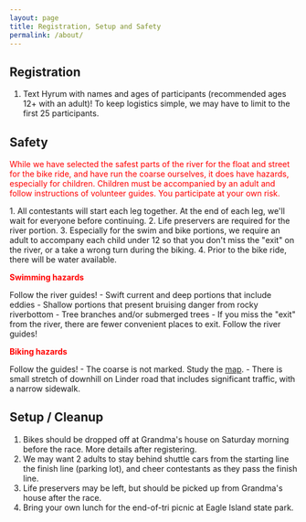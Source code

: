 ```yaml
---
layout: page
title: Registration, Setup and Safety
permalink: /about/
---
```


<amp-img width="600" height="300" layout="responsive" src="https://mk0completetrid5cejy.kinstacdn.com/wp-content/uploads/kids-running-1024x417.jpg"></amp-img>
## Registration
1. Text Hyrum with names and ages of participants (recommended ages 12+ with an adult)!  To keep logistics simple, we may have to limit to the first 25 participants.

## Safety
<p style="color:red">While we have selected the safest parts of the river for the float and street for the bike ride, and have run the coarse ourselves, it does have hazards, especially for children.  Children must be accompanied by an adult and follow instructions of volunteer guides.  You participate at your own risk.</p>
1. All contestants will start each leg together.  At the end of each leg, we'll wait for everyone before continuing.
2. Life preservers are required for the river portion.
3. Especially for the swim and bike portions, we require an adult to accompany each child under 12 so that you don't miss the "exit" on the river, or a take a wrong turn during the biking.
4. Prior to the bike ride, there will be water available.
<p style="color:red"><b>Swimming hazards</b></p>
Follow the river guides!
- Swift current and deep portions that include eddies
- Shallow portions that present bruising danger from rocky riverbottom
- Tree branches and/or submerged trees
- If you miss the "exit" from the river, there are fewer convenient places to exit.  Follow the river guides!
<p style="color:red"><b>Biking hazards</b></p>
Follow the guides!
- The coarse is not marked.  Study the <a href="https://onthegomap.com/?m=s&u=mi&w%5B%5D=Routes+may+not+be+suitable+for+public+use.&c%5B%5D=Route+data+%C2%A92021+On+The+Go+Map%2C+OpenStreetMap+Contributors&d=5656&f=49d1da01ae&n=1&dm=1&context=share&r2=Y_ng8%7EckcMJt1F9X20X1AIW3Aq12o3Fi3Fc37s24g24c44c3Cu9h52X20b20Z52D0x40T0b92l20P00X23X13j17R0XA0N2r26t1Gj2g1h5Ep18f1CFUj3FJd1n1z1t2X1x1Pr2Bd21b8Cj30x33f1F%7E2Hf20d1Cf1Mt1g3f6a1d2a1h28X1AV4%7E10t50f18b1EX1g1l26R6Z12v46f1Kp1a1f2k1j1SVOv18r10h28L1%7E21r1o20u22w40cA8q12W32W10M2w11K24i98UAKq1_1c1u1Su1Gc1Gi1Ie28_20_19_1Fw11W10M0LAKOEi20y14U8yA8i21yAFo11w20m50g51e30e10g31_61g232e60Y52_66sD4Y53c2PW2Vy1Fw11y13c19M">map</a>. 
- There is small stretch of downhill on Linder road that includes significant traffic, with a narrow sidewalk.


## Setup / Cleanup
1. Bikes should be dropped off at Grandma's house on Saturday morning before the race.  More details after registering.
2. We may want 2 adults to stay behind shuttle cars from the starting line the finish line (parking lot), and cheer contestants as they pass the finish line.
3. Life preservers may be left, but should be picked up from Grandma's house after the race.
4. Bring your own lunch for the end-of-tri picnic at Eagle Island state park.
